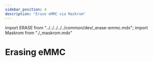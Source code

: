 ```yaml
---
sidebar_position: 4
description: "Erase eMMC via Maskrom"
---
```


import ERASE from "../../../../../common/dev/\_erase-emmc.mdx";
import Maskrom from "./\_maskrom.mdx"

# Erasing eMMC

<ERASE loader="https://dl.radxa.com/e/e52c/images/rk3588_spl_loader_v1.15.113.bin" rkdevtool_erase_emmc_img="/img/common/rkdevtool/rk3588-rkdevtool-erase-eMMC.webp">

<Maskrom/>
</ERASE>
